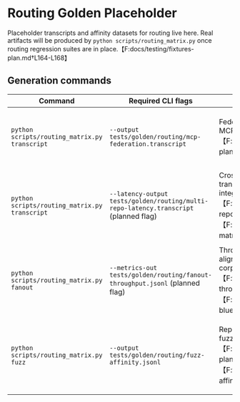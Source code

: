 # Routing Golden Placeholder

Placeholder transcripts and affinity datasets for routing live here. Real
artifacts will be produced by `python scripts/routing_matrix.py` once routing
regression suites are in place.【F:docs/testing/fixtures-plan.md†L164-L168】

## Generation commands

| Command | Required CLI flags | Produces | Dependencies / config |
| --- | --- | --- | --- |
| `python scripts/routing_matrix.py transcript` | `--output tests/golden/routing/mcp-federation.transcript` | Federation replay transcript for MCP interoperability validation.【F:docs/testing/fixtures-plan.md†L166-L167】 | Requires routing matrices from the `matrix` subcommand to provide topology input.【F:docs/testing/fixtures-plan.md†L164-L167】 |
| `python scripts/routing_matrix.py transcript` | `--latency-output tests/golden/routing/multi-repo-latency.transcript` (planned flag) | Cross-repository latency transcript referenced by routing integration tests.【F:tests/golden/routing/multi-repo-latency.transcript†L1-L1】【F:docs/testing/test-matrix.md†L77-L80】 | Shares configuration with the primary transcript; capture after refreshing fan-out fixtures to keep hop timings consistent.【F:docs/testing/test-blueprints.md†L140-L142】 |
| `python scripts/routing_matrix.py fanout` | `--metrics-out tests/golden/routing/fanout-throughput.jsonl` (planned flag) | Throughput guard metrics aligned with high fan-out corpora.【F:tests/golden/routing/fanout-throughput.jsonl†L1-L1】【F:docs/testing/test-blueprints.md†L140-L142】 | Consume the same output directory as the fixtures command so scenario IDs remain stable.【F:docs/testing/test-matrix.md†L80-L80】 |
| `python scripts/routing_matrix.py fuzz` | `--output tests/golden/routing/fuzz-affinity.jsonl` | Repository affinity hints for fuzzing tenant isolation.【F:docs/testing/fixtures-plan.md†L166-L167】【F:tests/golden/routing/fuzz-affinity.jsonl†L1-L1】 | Requires seeded RNG support to reproduce deterministic affinity permutations across CI runs.【F:docs/testing/test-blueprints.md†L139-L142】 |
